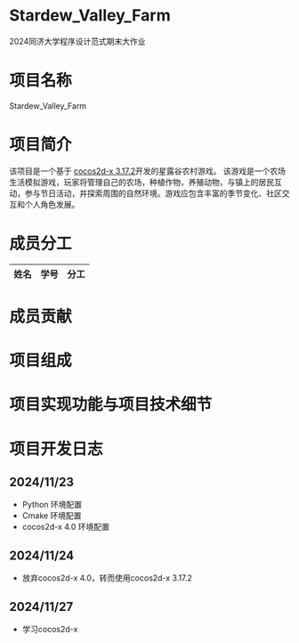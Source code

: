 # Stardew_Valley_Farm
2024同济大学程序设计范式期末大作业
# 项目名称
Stardew_Valley_Farm
# 项目简介
该项目是一个基于 [cocos2d-x 3.17.2](https://docs.cocos.com/cocos2d-x/manual/)开发的星露谷农村游戏。
该游戏是一个农场生活模拟游戏，玩家将管理自己的农场，种植作物，养殖动物，与镇上的居民互动，参与节日活动，并探索周围的自然环境。游戏应包含丰富的季节变化、社区交互和个人角色发展。
# 成员分工
|姓名|学号|分工|
| :-----| ----: | :----: |

# 成员贡献

# 项目组成

# 项目实现功能与项目技术细节

# 项目开发日志
## 2024/11/23
- Python 环境配置
- Cmake 环境配置
- cocos2d-x 4.0 环境配置
## 2024/11/24
- 放弃cocos2d-x 4.0，转而使用cocos2d-x 3.17.2
## 2024/11/27
- 学习cocos2d-x
